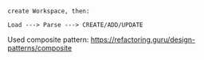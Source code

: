 ```

create Workspace, then:

Load ---> Parse ---> CREATE/ADD/UPDATE 
```

Used composite pattern:
https://refactoring.guru/design-patterns/composite